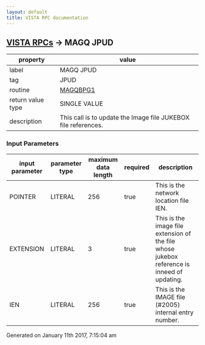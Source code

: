 ```yaml
---
layout: default
title: VISTA RPC documentation
---
```




## [VISTA RPCs](TableOfContent.md) &#8594; MAGQ JPUD 

 property | value 
--- | --- 
 label | MAGQ JPUD
 tag | JPUD
 routine | [MAGQBPG1](http://code.osehra.org/dox/Routine_MAGQBPG1_source.html)
 return value type | SINGLE VALUE
 description | This call is to update the Image file JUKEBOX file references.

### Input Parameters

| input parameter | parameter type | maximum data length | required | description | 
| --- | --- | --- | --- | --- | 
| POINTER | LITERAL | 256 | true | This is the network location file IEN. | 
| EXTENSION | LITERAL | 3 | true | This is the image file extension of the file whose jukebox reference is inneed of updating. | 
| IEN | LITERAL | 256 | true | This is the IMAGE file (#2005) internal entry number. | 




 Generated on January 11th 2017, 7:15:04 am
